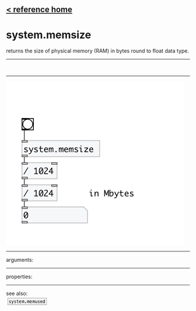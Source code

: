 [< reference home](index.html)
---

# system.memsize


returns the size of physical memory (RAM) in bytes round to float data
            type.

---

<br>


---


![example](examples/system.memsize-example.jpg)

---
arguments:


---
properties:


---
see also:<br>
[![system.memused](img/object_system.memused.png)](system.memused.html)
